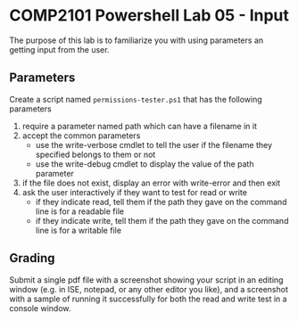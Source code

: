 # COMP2101 Powershell Lab 05 - Input
The purpose of this lab is to familiarize you with using parameters an getting input from the user.

## Parameters
Create a script named `permissions-tester.ps1` that has the following parameters
  1. require a parameter named path which can have a filename in it
  1. accept the common parameters
     * use the write-verbose cmdlet to tell the user if the filename they specified belongs to them or not
     * use the write-debug cmdlet to display the value of the path parameter
  1. if the file does not exist, display an error with write-error and then exit
  1. ask the user interactively if they want to test for read or write
     * if they indicate read, tell them if the path they gave on the command line is for a readable file
     * if they indicate write, tell them if the path they gave on the command line is for a writable file

## Grading
Submit a single pdf file with a screenshot showing your script in an editing window (e.g. in ISE, notepad, or any other editor you like), and a screenshot with a sample of running it successfully for both the read and write test in a console window.
